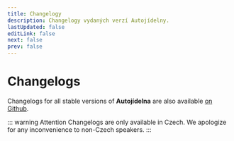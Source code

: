 ```yaml
---
title: Changelogy
description: Changelogy vydaných verzí Autojídelny.
lastUpdated: false
editLink: false
next: false
prev: false
---
```


<script setup>
  import ChangelogsList from "@theme/components/ChangelogsList.vue";
</script>

# Changelogs

Changelogs for all stable versions of **Autojídelna** are also available [on Github](https://github.com/Autojidelna/autojidelna/blob/main/CHANGELOG.md).

::: warning Attention
Changelogs are only available in Czech. We apologize for any inconvenience to non-Czech speakers.
:::

<ChangelogsList />
